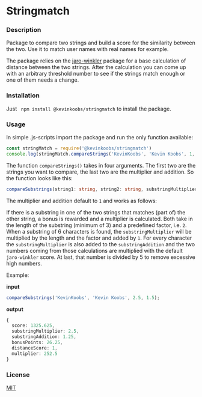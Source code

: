 # Stringmatch

### **Description**
Package to compare two strings and build a score for the similarity between the two. Use it to match user names with real names for example.

The package relies on the [jaro-winkler](https://www.npmjs.com/package/jaro-winkler) package for a base calculation of distance between the two strings. After the calculation you can come up with an arbitrary threshold number to see if the strings match enough or one of them needs a change. 



### **Installation**
Just 
``` npm install @kevinkoobs/stringmatch```
to install the package.

### **Usage**
In simple .js-scripts import the package and run the only function available:
```js
const stringMatch = require('@kevinkoobs/stringmatch')
console.log(stringMatch.compareStrings('KevinKoobs', 'Kevin Koobs', 1, 1));
```

The function `compareStrings()` takes in four arguments. The first two are the strings you want to compare, the last two are the multiplier and addition. So the function looks like this:
```ts
compareSubstrings(string1: string, string2: string, substringMultiplier: number, substringAddition: number);
```
The multiplier and addition default to `1` and works as follows:

If there is a substring in one of the two strings that matches (part of) the other string, a bonus is rewarded and a multiplier is calculated. Both take in the length of the substring (minimum of 3) and a predefined factor, i.e. `2`. When a substring of 6 characters is found, the `substringMultiplier` will be multiplied by the length and the factor and added by `1`. For every character the `substringMultiplier` is also added to the `substringAddition` and the two numbers coming from those calculations are multiplied with the default `jaro-winkler` score. At last, that number is divided by 5 to remove excessive high numbers.

Example:

**input**
```ts
compareSubstrings('KevinKoobs', 'Kevin Koobs', 2.5, 1.5);
```
**output**
```ts
{
  score: 1325.625,
  substringMultiplier: 2.5,
  substringAddition: 1.25,
  bonusPoints: 26.25,
  distanceScore: 1,
  multiplier: 252.5
}
```

### **License**
[MIT](https://choosealicense.com/licenses/mit/)